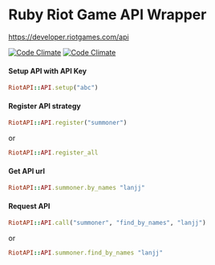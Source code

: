 Ruby Riot Game API Wrapper
========

https://developer.riotgames.com/api

[![Code Climate](https://codeclimate.com/github/he9qi/riot_api.png)](https://codeclimate.com/github/he9qi/riot_api)
[![Code Climate](https://codeclimate.com/github/he9qi/riot_api/coverage.png)](https://codeclimate.com/github/he9qi/riot_api)

#### Setup API with API Key

```Ruby
RiotAPI::API.setup("abc")
```


#### Register API strategy

```Ruby
RiotAPI::API.register("summoner")
```
or
```Ruby
RiotAPI::API.register_all
```


#### Get API url

```Ruby
RiotAPI::API.summoner.by_names "lanjj"
```


#### Request API

```Ruby
RiotAPI::API.call("summoner", "find_by_names", "lanjj")
```
or
```Ruby
RiotAPI::API.summoner.find_by_names "lanjj"
```
